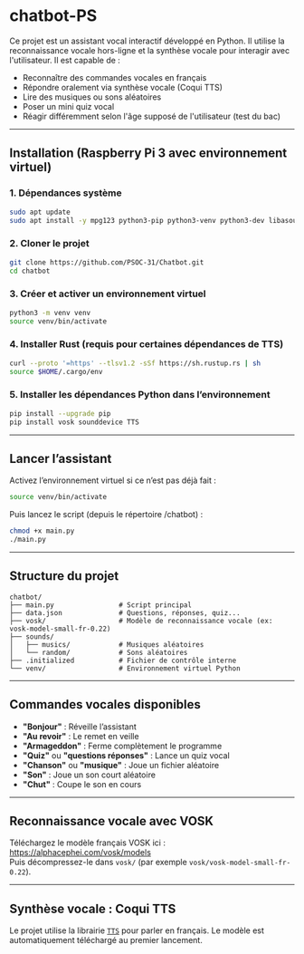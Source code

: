 # chatbot-PS

Ce projet est un assistant vocal interactif développé en Python. Il utilise la reconnaissance vocale hors-ligne et la synthèse vocale pour interagir avec l'utilisateur. Il est capable de :

- Reconnaître des commandes vocales en français
- Répondre oralement via synthèse vocale (Coqui TTS)
- Lire des musiques ou sons aléatoires
- Poser un mini quiz vocal
- Réagir différemment selon l'âge supposé de l'utilisateur (test du bac)

---

## Installation (Raspberry Pi 3 avec environnement virtuel)

### 1. Dépendances système

```bash
sudo apt update
sudo apt install -y mpg123 python3-pip python3-venv python3-dev libasound2-dev build-essential
```

### 2. Cloner le projet

```bash
git clone https://github.com/PSOC-31/Chatbot.git
cd chatbot
```

### 3. Créer et activer un environnement virtuel

```bash
python3 -m venv venv
source venv/bin/activate
```

### 4. Installer Rust (requis pour certaines dépendances de TTS)

```bash
curl --proto '=https' --tlsv1.2 -sSf https://sh.rustup.rs | sh
source $HOME/.cargo/env
```

### 5. Installer les dépendances Python dans l’environnement

```bash
pip install --upgrade pip
pip install vosk sounddevice TTS
```

---

## Lancer l’assistant

Activez l’environnement virtuel si ce n’est pas déjà fait :

```bash
source venv/bin/activate
```

Puis lancez le script (depuis le répertoire /chatbot) :

```bash
chmod +x main.py
./main.py
```

---

## Structure du projet

```
chatbot/
├── main.py                # Script principal
├── data.json              # Questions, réponses, quiz...
├── vosk/                  # Modèle de reconnaissance vocale (ex: vosk-model-small-fr-0.22)
├── sounds/
│   ├── musics/            # Musiques aléatoires
│   └── random/            # Sons aléatoires
├── .initialized           # Fichier de contrôle interne
└── venv/                  # Environnement virtuel Python
```

---

## Commandes vocales disponibles

- **"Bonjour"** : Réveille l’assistant
- **"Au revoir"** : Le remet en veille
- **"Armageddon"** : Ferme complètement le programme
- **"Quiz"** ou **"questions réponses"** : Lance un quiz vocal
- **"Chanson"** ou **"musique"** : Joue un fichier aléatoire
- **"Son"** : Joue un son court aléatoire
- **"Chut"** : Coupe le son en cours

---

## Reconnaissance vocale avec VOSK

Téléchargez le modèle français VOSK ici :  
https://alphacephei.com/vosk/models  
Puis décompressez-le dans `vosk/` (par exemple `vosk/vosk-model-small-fr-0.22`).

---

## Synthèse vocale : Coqui TTS

Le projet utilise la librairie [`TTS`](https://github.com/coqui-ai/TTS) pour parler en français. Le modèle est automatiquement téléchargé au premier lancement.
